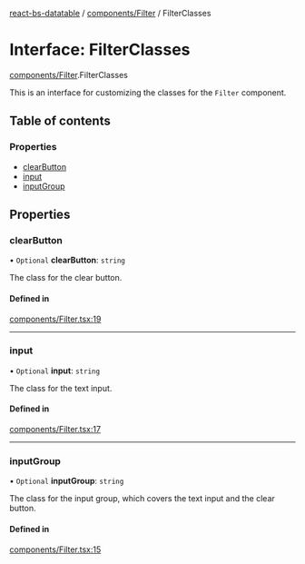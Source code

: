 [react-bs-datatable](../README.md) / [components/Filter](../modules/components_Filter.md) / FilterClasses

# Interface: FilterClasses

[components/Filter](../modules/components_Filter.md).FilterClasses

This is an interface for customizing the classes for
the `Filter` component.

## Table of contents

### Properties

- [clearButton](components_Filter.FilterClasses.md#clearbutton)
- [input](components_Filter.FilterClasses.md#input)
- [inputGroup](components_Filter.FilterClasses.md#inputgroup)

## Properties

### clearButton

• `Optional` **clearButton**: `string`

The class for the clear button.

#### Defined in

[components/Filter.tsx:19](https://github.com/imballinst/react-bs-datatable/blob/8f7fb79/src/components/Filter.tsx#L19)

___

### input

• `Optional` **input**: `string`

The class for the text input.

#### Defined in

[components/Filter.tsx:17](https://github.com/imballinst/react-bs-datatable/blob/8f7fb79/src/components/Filter.tsx#L17)

___

### inputGroup

• `Optional` **inputGroup**: `string`

The class for the input group, which covers the
text input and the clear button.

#### Defined in

[components/Filter.tsx:15](https://github.com/imballinst/react-bs-datatable/blob/8f7fb79/src/components/Filter.tsx#L15)
